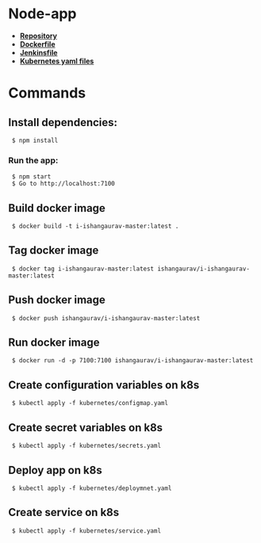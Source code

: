 # Node-app

* **[Repository](https://github.com/ishan007/app_ishangaurav)**
* **[Dockerfile](https://github.com/ishan007/app_ishangaurav/blob/master/Dockerfile)**
* **[Jenkinsfile](https://github.com/ishan007/app_ishangaurav/blob/master/Jenkinsfile)**
* **[Kubernetes yaml files](https://github.com/ishan007/app_ishangaurav/tree/master/kubernetes)**

# Commands

## Install dependencies:
     $ npm install

### Run the app:
     $ npm start
     $ Go to http://localhost:7100

## Build docker image
     $ docker build -t i-ishangaurav-master:latest . 
     
## Tag docker image 
     $ docker tag i-ishangaurav-master:latest ishangaurav/i-ishangaurav-master:latest

## Push docker image 
     $ docker push ishangaurav/i-ishangaurav-master:latest

## Run docker image 
     $ docker run -d -p 7100:7100 ishangaurav/i-ishangaurav-master:latest

## Create configuration variables on k8s
     $ kubectl apply -f kubernetes/configmap.yaml

## Create secret variables on k8s
     $ kubectl apply -f kubernetes/secrets.yaml

## Deploy app on k8s
     $ kubectl apply -f kubernetes/deploymnet.yaml

## Create service on k8s
     $ kubectl apply -f kubernetes/service.yaml